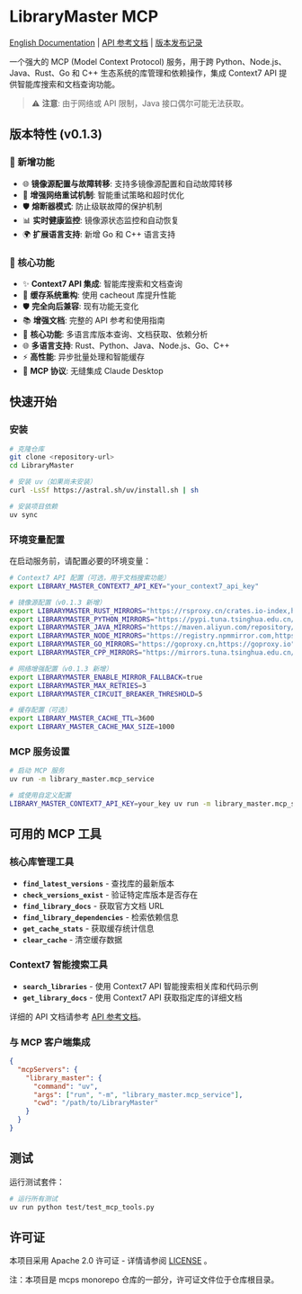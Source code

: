 # LibraryMaster MCP

[English Documentation](README.md) | [API 参考文档](API_REFERENCE.md) | [版本发布记录](Release.md)

一个强大的 MCP (Model Context Protocol) 服务，用于跨 Python、Node.js、Java、Rust、Go 和 C++ 生态系统的库管理和依赖操作，集成 Context7 API 提供智能库搜索和文档查询功能。

> ⚠️ **注意**: 由于网络或 API 限制，Java 接口偶尔可能无法获取。

## 版本特性 (v0.1.3)

### 🌟 新增功能
- 🌐 **镜像源配置与故障转移**: 支持多镜像源配置和自动故障转移
- 🔄 **增强网络重试机制**: 智能重试策略和超时优化
- 🛡️ **熔断器模式**: 防止级联故障的保护机制
- 📊 **实时健康监控**: 镜像源状态监控和自动恢复
- 🌍 **扩展语言支持**: 新增 Go 和 C++ 语言支持

### 🚀 核心功能
- ✨ **Context7 API 集成**: 智能库搜索和文档查询
- 🔧 **缓存系统重构**: 使用 cacheout 库提升性能
- 🛡️ **完全向后兼容**: 现有功能无变化
- 📚 **增强文档**: 完整的 API 参考和使用指南
- 🚀 **核心功能**: 多语言库版本查询、文档获取、依赖分析
- 🌐 **多语言支持**: Rust、Python、Java、Node.js、Go、C++
- ⚡ **高性能**: 异步批量处理和智能缓存
- 🔌 **MCP 协议**: 无缝集成 Claude Desktop

## 快速开始

### 安装

```bash
# 克隆仓库
git clone <repository-url>
cd LibraryMaster

# 安装 uv（如果尚未安装）
curl -LsSf https://astral.sh/uv/install.sh | sh

# 安装项目依赖
uv sync
```

### 环境变量配置

在启动服务前，请配置必要的环境变量：

```bash
# Context7 API 配置（可选，用于文档搜索功能）
export LIBRARY_MASTER_CONTEXT7_API_KEY="your_context7_api_key"

# 镜像源配置（v0.1.3 新增）
export LIBRARYMASTER_RUST_MIRRORS="https://rsproxy.cn/crates.io-index,https://mirrors.ustc.edu.cn/crates.io-index"
export LIBRARYMASTER_PYTHON_MIRRORS="https://pypi.tuna.tsinghua.edu.cn/simple,https://mirrors.aliyun.com/pypi/simple"
export LIBRARYMASTER_JAVA_MIRRORS="https://maven.aliyun.com/repository/central,https://repo.huaweicloud.com/repository/maven"
export LIBRARYMASTER_NODE_MIRRORS="https://registry.npmmirror.com,https://registry.npm.taobao.org"
export LIBRARYMASTER_GO_MIRRORS="https://goproxy.cn,https://goproxy.io"
export LIBRARYMASTER_CPP_MIRRORS="https://mirrors.tuna.tsinghua.edu.cn/vcpkg-ports.git"

# 网络增强配置（v0.1.3 新增）
export LIBRARYMASTER_ENABLE_MIRROR_FALLBACK=true
export LIBRARYMASTER_MAX_RETRIES=3
export LIBRARYMASTER_CIRCUIT_BREAKER_THRESHOLD=5

# 缓存配置（可选）
export LIBRARY_MASTER_CACHE_TTL=3600
export LIBRARY_MASTER_CACHE_MAX_SIZE=1000
```

### MCP 服务设置

```bash
# 启动 MCP 服务
uv run -m library_master.mcp_service

# 或使用自定义配置
LIBRARY_MASTER_CONTEXT7_API_KEY=your_key uv run -m library_master.mcp_service
```

## 可用的 MCP 工具

### 核心库管理工具
- **`find_latest_versions`** - 查找库的最新版本
- **`check_versions_exist`** - 验证特定库版本是否存在
- **`find_library_docs`** - 获取官方文档 URL
- **`find_library_dependencies`** - 检索依赖信息
- **`get_cache_stats`** - 获取缓存统计信息
- **`clear_cache`** - 清空缓存数据

### Context7 智能搜索工具
- **`search_libraries`** - 使用 Context7 API 智能搜索相关库和代码示例
- **`get_library_docs`** - 使用 Context7 API 获取指定库的详细文档

详细的 API 文档请参考 [API 参考文档](API_REFERENCE.md)。

### 与 MCP 客户端集成

```json
{
  "mcpServers": {
    "library_master": {
      "command": "uv",
      "args": ["run", "-m", "library_master.mcp_service"],
      "cwd": "/path/to/LibraryMaster"
    }
  }
}
```

## 测试

运行测试套件：

```bash
# 运行所有测试
uv run python test/test_mcp_tools.py
```

## 许可证

本项目采用 Apache 2.0 许可证 - 详情请参阅 [LICENSE](../../LICENSE) 。

注：本项目是 mcps monorepo 仓库的一部分，许可证文件位于仓库根目录。